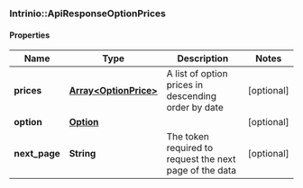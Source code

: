 ### Intrinio::ApiResponseOptionPrices

#### Properties
Name | Type | Description | Notes
------------ | ------------- | ------------- | -------------
**prices** | [**Array&lt;OptionPrice&gt;**](OptionPrice.md) | A list of option prices in descending order by date | [optional] 
**option** | [**Option**](Option.md) |  | [optional] 
**next_page** | **String** | The token required to request the next page of the data | [optional] 


